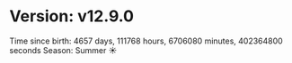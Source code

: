 # Version: v12.9.0
Time since birth: 4657 days, 111768 hours, 6706080 minutes, 402364800 seconds
Season: Summer ☀️
